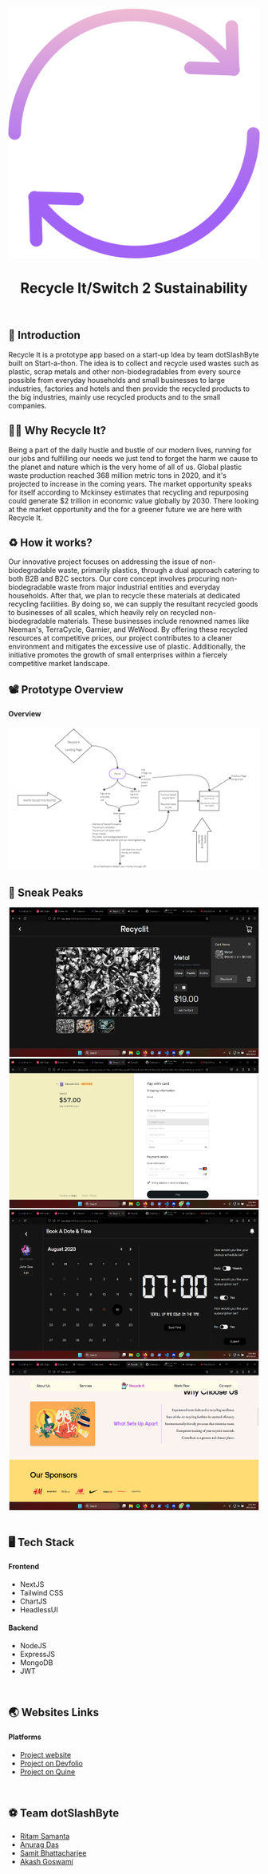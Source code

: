 <div align="center">

<img src ="src/recycle.png" width=full height=full>

# Recycle It/Switch 2 Sustainability

</div>
</br>

## 🚀 Introduction
Recycle It is a prototype app based on a start-up Idea by team dotSlashByte built on Start-a-thon. The idea is to collect and recycle used wastes such as plastic, scrap metals and other non-biodegradables from every source possible from everyday households and small businesses to large industries, factories and hotels and then provide the recycled products to the big industries, mainly use recycled products and to the small companies.
</br>
## 🕵️‍♀️ Why Recycle It?

Being a part of the daily hustle and bustle of our modern lives, running for our jobs and fulfilling our needs we just tend to forget the harm we cause to the planet and nature which is the very home of all of us. Global plastic waste production reached 368 million metric tons in 2020, and it's projected to increase in the coming years. The market opportunity speaks for itself according to Mckinsey estimates that recycling and repurposing could generate $2 trillion in economic value globally by 2030. There looking at the market opportunity and the for a greener future we are here with Recycle It.
</br>
## ♻️ How it works?
Our innovative project focuses on addressing the issue of non-biodegradable waste, primarily plastics, through a dual approach catering to both B2B and B2C sectors. Our core concept involves procuring non-biodegradable waste from major industrial entities and everyday households. After that, we plan to recycle these materials at dedicated recycling facilities. By doing so, we can supply the resultant recycled goods to businesses of all scales, which heavily rely on recycled non-biodegradable materials. These businesses include renowned names like Neeman's, TerraCycle, Garnier, and WeWood. By offering these recycled resources at competitive prices, our project contributes to a cleaner environment and mitigates the excessive use of plastic. Additionally, the initiative promotes the growth of small enterprises within a fiercely competitive market landscape. 
</br>
## 📽️ Prototype Overview
#### Overview
<img src="https://github.com/RitamSamant/Recycle-It/blob/main/src/overview.png"/>
</br>

## 👀 Sneak Peaks
<div align = "center">
<img src = "src/Checkout.png" width = 500 height = 300>
<img src = "src/Stripe payment gateway.png" width = 500 height = 300>
<img src = "src/booking page.png" width = 500 height = 300>
<img src = "src/home page ss.png" width = 500 height = 300>
</div>
</br>

## 🖥️ Tech Stack
#### Frontend
- NextJS
- Tailwind CSS
- ChartJS
- HeadlessUI

#### Backend
- NodeJS
- ExpressJS
- MongoDB
- JWT
</br>

## 🌏 Websites Links

#### Platforms
- [Project website](https://recycle-it.vercel.app/)
- [Project on Devfolio](https://devfolio.co/projects/recycleit-7792)
- [Project on Quine](https://quine.sh/repo/RitamSamant-Recycle-It-678676521)

</br>

## ⚽ Team dotSlashByte
- [Ritam Samanta](https://github.com/RitamSamant)
- [Anurag Das](https://github.com/oeuvars)
- [Samit Bhattacharjee](https://github.com/Samit-prsl)
- [Akash Goswami](https://github.com/Akashbuilds)

</br>




